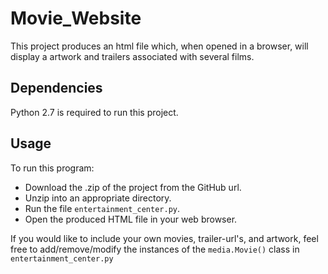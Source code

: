 # Movie_Website
This project produces an html file which, when opened in a browser, will display a artwork and trailers associated with several films.

## Dependencies
Python 2.7 is required to run this project. 

## Usage
To run this program:
- Download the .zip of the project from the GitHub url.
- Unzip into an appropriate directory.
- Run the file `entertainment_center.py`.
- Open the produced HTML file in your web browser.

If you would like to include your own movies, trailer-url's, and artwork, feel free to add/remove/modify the instances of the `media.Movie()` class in `entertainment_center.py`